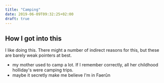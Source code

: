 ```yaml
---
title: "Camping"
date: 2019-06-09T09:32:25+02:00
draft: true
---
```


## How I got into this
I like doing this. There might a number of indirect reasons for this, but these are barely weak pointers at best.

* my mother used to camp a lot. If I remember correctly, all her childhood holliday's were camping trips.
* maybe it secretly make me believe I'm in Faer&ucirc;n